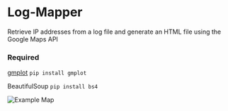 # Log-Mapper #
Retrieve IP addresses from a log file and generate an HTML file using the Google Maps API

### Required
[gmplot](https://github.com/vgm64/gmplot) `pip install gmplot`

BeautifulSoup `pip install bs4`


![Example Map](https://puu.sh/u5UAd/2bbed8f306.png "Example Map")
